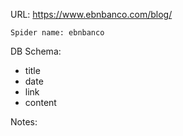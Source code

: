 URL: https://www.ebnbanco.com/blog/

    Spider name: ebnbanco

DB Schema:
- title
- date
- link
- content

Notes: